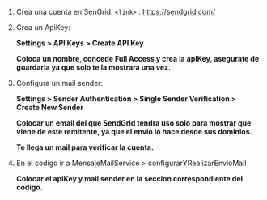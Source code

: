 1. Crea una cuenta en SenGrid: `<link>` : <https://sendgrid.com/>

2. Crea un ApiKey:

	**Settings > API Keys > Create API Key**
	
	**Coloca un nombre, concede Full Access y crea la apiKey, asegurate de guardarla ya que solo te la mostrara una vez.**

1. Configura un mail sender:

	**Settings > Sender Authentication > Single Sender Verification > Create New Sender**
	
	**Colocar un email del que SendGrid tendra uso solo para mostrar que viene de este remitente, ya que el envio lo hace desde sus dominios.**
	
	**Te llega un mail para verificar la cuenta.**

1. En el codigo ir a MensajeMailService > configurarYRealizarEnvioMail 

	**Colocar el apiKey y mail sender en la seccion correspondiente del codigo.**
